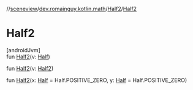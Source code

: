 //[sceneview](../../../index.md)/[dev.romainguy.kotlin.math](../index.md)/[Half2](index.md)/[Half2](-half2.md)

# Half2

[androidJvm]\
fun [Half2](-half2.md)(v: [Half](../-half/index.md))

fun [Half2](-half2.md)(v: [Half2](index.md))

fun [Half2](-half2.md)(x: [Half](../-half/index.md) = Half.POSITIVE_ZERO, y: [Half](../-half/index.md) = Half.POSITIVE_ZERO)
